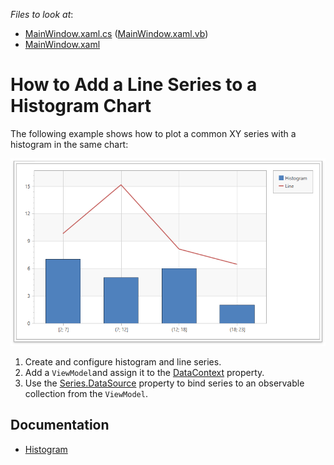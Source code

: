 *Files to look at*:
- [MainWindow.xaml.cs](./CS/Chart%20Histogram%20WPF/MainWindow.xaml.cs) ([MainWindow.xaml.vb](./VB/Chart%20Histogram%20WPF/MainWindow.xaml.vb))
- [MainWindow.xaml](./CS/Chart%20Histogram%20WPF/MainWindow.xaml)

# How to Add a Line Series to a Histogram Chart

The following example shows how to plot a common XY series with a histogram in the same chart:

![](images/histogram-chart.png)

1. Create and configure histogram and line series.
2. Add a `ViewModel`and assign it to the [DataContext](https://docs.microsoft.com/en-us/dotnet/api/system.windows.frameworkelement.datacontext?view=net-5.0#System_Windows_FrameworkElement_DataContext) property. 
3. Use the [Series.DataSource](https://docs.devexpress.com/WPF/DevExpress.Xpf.Charts.Series.DataSource) property to bind series to an observable collection from the `ViewModel`.

## Documentation

- [Histogram](https://docs.devexpress.com/WPF/400974/controls-and-libraries/charts-suite/chart-control/histogram?p=netframework)
